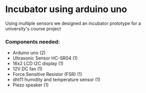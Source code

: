 # Incubator using arduino uno
Using multiple sensors we designed an incubator prototype for a university's course project

### Components needed:
- Arduino uno (2)
- Ultrasonic Sensor HC-SR04 (1)
- 16x2 LCD I2C display (1)
- 12V DC fan (1)
- Force Sensitive Resistor (FSR) (1)
- dht11 humidity and temperature sensor (1)
- Piezo speaker (1)
